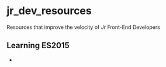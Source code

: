 # jr_dev_resources
Resources that improve the velocity of Jr Front-End Developers

## Learning ES2015
* [You Don't Know JS]: https://github.com/getify/You-Dont-Know-JS/blob/master/README.md#you-dont-know-js-book-series
